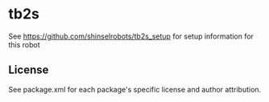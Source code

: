 # tb2s 

See https://github.com/shinselrobots/tb2s_setup for setup information for this robot
 
## License
See package.xml for each package's specific license and author attribution. 
